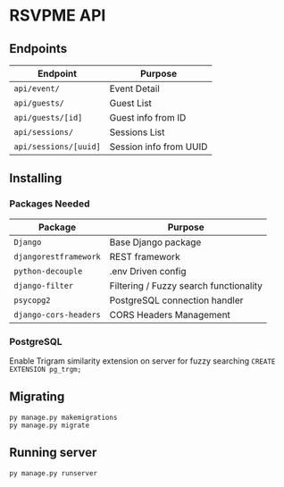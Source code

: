 # RSVPME API

## Endpoints

|Endpoint|Purpose|
|--------|-------|
|`api/event/`| Event Detail |
|`api/guests/`| Guest List |
|`api/guests/[id]`| Guest info from ID |
|`api/sessions/`| Sessions List |
|`api/sessions/[uuid]`| Session info from UUID |

## Installing

### Packages Needed
|Package|Purpose|
|-------|-------|
| `Django` | Base Django package |
| `djangorestframework` | REST framework |
| `python-decouple` | .env Driven config |
| `django-filter` | Filtering / Fuzzy search functionality |
| `psycopg2` | PostgreSQL connection handler |
| `django-cors-headers` | CORS Headers Management |

### PostgreSQL

Enable Trigram similarity extension on server for fuzzy searching
```CREATE EXTENSION pg_trgm;```

## Migrating

```
py manage.py makemigrations
py manage.py migrate
```

## Running server

```
py manage.py runserver
```